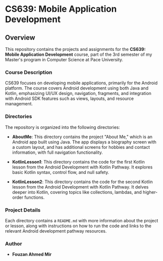 # CS639: Mobile Application Development

## Overview
This repository contains the projects and assignments for the **CS639: Mobile Application Development** course, part of the 3rd semester of my Master's program in Computer Science at Pace University.

### Course Description
CS639 focuses on developing mobile applications, primarily for the Android platform. The course covers Android development using both Java and Kotlin, emphasizing UI/UX design, navigation, fragments, and integration with Android SDK features such as views, layouts, and resource management.

### Directories
The repository is organized into the following directories:

- **AboutMe**: This directory contains the project "About Me," which is an Android app built using Java. The app displays a biography screen with a custom layout, and has additional screens for hobbies and contact information, with full navigation functionality.
  
- **KotlinLesson1**: This directory contains the code for the first Kotlin lesson from the Android Development with Kotlin Pathway. It explores basic Kotlin syntax, control flow, and null safety.
  
- **KotlinLesson2**: This directory contains the code for the second Kotlin lesson from the Android Development with Kotlin Pathway. It delves deeper into Kotlin, covering topics like collections, lambdas, and higher-order functions.

### Project Details
Each directory contains a `README.md` with more information about the project or lesson, along with instructions on how to run the code and links to the relevant Android development pathway resources.

### Author
- **Fouzan Ahmed Mir**
